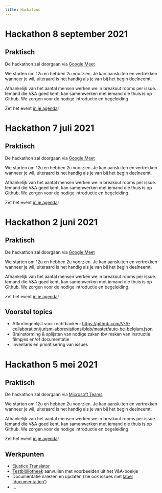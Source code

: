 ```yaml
---
title: Hackatons
---
```


# Hackathon 8 september 2021

## Praktisch
De hackathon zal doorgaan via [Google Meet](https://meet.google.com/xqn-jkzw-aft?authuser=0)

We starten om 12u en hebben 2u voorzien. Je kan aansluiten en vertrekken wanneer je wil, uiteraard is het handig als je van bij het begin deelneemt.

Afhankelijk van het aantal mensen werken we in breakout rooms per issue. Iemand die V&A goed kent, kan samenwerken met iemand die thuis is op Github. We zorgen voor de nodige introductie en begeleiding.

Zet het event [in je agenda]()!


# Hackathon 7 juli 2021

## Praktisch
De hackathon zal doorgaan via [Google Meet](https://meet.google.com/onc-bqhz-fra?authuser=0)

We starten om 12u en hebben 2u voorzien. Je kan aansluiten en vertrekken wanneer je wil, uiteraard is het handig als je van bij het begin deelneemt.

Afhankelijk van het aantal mensen werken we in breakout rooms per issue. Iemand die V&A goed kent, kan samenwerken met iemand die thuis is op Github. We zorgen voor de nodige introductie en begeleiding.

Zet het event [in je agenda](https://v-a-collaboration.github.io/v-en-a/hackathon3.ics)!

# Hackathon 2 juni 2021

## Praktisch
De hackathon zal doorgaan via [Google Meet](https://meet.google.com/fnt-yuei-wgb?authuser=0)

We starten om 12u en hebben 2u voorzien. Je kan aansluiten en vertrekken wanneer je wil, uiteraard is het handig als je van bij het begin deelneemt.

Afhankelijk van het aantal mensen werken we in breakout rooms per issue. Iemand die V&A goed kent, kan samenwerken met iemand die thuis is op Github. We zorgen voor de nodige introductie en begeleiding.

Zet het event [in je agenda](https://v-a-collaboration.github.io/v-en-a/hackathon2.ics)!

## Voorstel topics

- Afkortingenlijst voor rechtbanken: https://github.com/V-A-collaboration/jurism-abbreviations/blob/master/auto-be-belgium.json
- Brainstorming & oplijsten van nodige zaken tbv maken van instructie filmpjes en/of documentatie
- Inventaris en prioritisering van issues


# Hackathon 5 mei 2021

## Praktisch
De hackathon zal doorgaan via [Microsoft Teams](https://teams.microsoft.com/l/meetup-join/19%3ameeting_ZGYwY2MxMWItMzczOS00ZmMyLTk3NzUtOTU4MjBmNzkwYzBm%40thread.v2/0?context=%7b%22Tid%22%3a%223973589b-9e40-4eb5-800e-b0b6383d1621%22%2c%22Oid%22%3a%228169e633-6dfd-45c3-828d-13ef4b5e7e95%22%7d)

We starten om 12u en hebben 2u voorzien. Je kan aansluiten en vertrekken wanneer je wil, uiteraard is het handig als je van bij het begin deelneemt.

Afhankelijk van het aantal mensen werken we in breakout rooms per issue. Iemand die V&A goed kent, kan samenwerken met iemand die thuis is op Github. We zorgen voor de nodige introductie en begeleiding.

Zet het event [in je agenda](https://v-a-collaboration.github.io/v-en-a/hackathon1.ics)!

## Werkpunten

- [Ejustice Translator ](https://github.com/V-A-collaboration/v-en-a/issues/68)
- [Testbibliotheek](https://github.com/V-A-collaboration/v-en-a/issues/32) aanvullen met voorbeelden uit het V&A-boekje
- Documentatie nalezen en updaten (zie ook issues met [label 'documentation'](https://github.com/V-A-collaboration/v-en-a/issues?q=is%3Aissue+is%3Aopen+label%3Adocumentation))
- ... 
